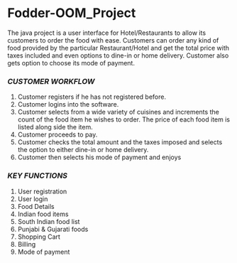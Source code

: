 # Fodder-OOM_Project
The java project is a user interface for Hotel/Restaurants to allow its customers to order the food with ease. Customers can order any kind of food provided by the particular Restaurant/Hotel and get the total price with taxes included and even options to dine-in or home delivery. Customer also gets option to choose its mode of payment.

### *CUSTOMER WORKFLOW*
1. Customer registers if he has not registered before. 
2. Customer logins into the software. 
3. Customer selects from a wide variety of cuisines and increments the count of the food item he wishes to order. The price of each food item is listed along side the item. 
4. Customer proceeds to pay. 
5. Customer checks the total amount and the taxes imposed and selects the option to either dine-in or home delivery. 
6. Customer then selects his mode of payment and enjoys

### *KEY FUNCTIONS*
1. User registration
2. User login
3. Food Details
4. Indian food items
5. South Indian food list
6. Punjabi & Gujarati foods
4. Shopping Cart
5. Billing
6. Mode of payment
